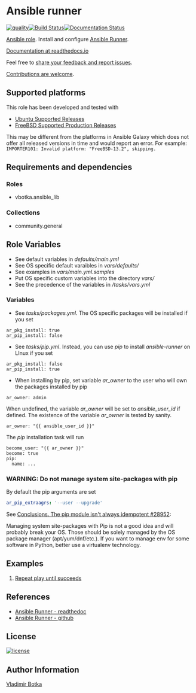 # Ansible runner

[![quality](https://img.shields.io/ansible/quality/27910)](https://galaxy.ansible.com/vbotka/ansible_runner)[![Build Status](https://travis-ci.org/vbotka/ansible-runner.svg?branch=master)](https://travis-ci.org/vbotka/ansible-runner)[![Documentation Status](https://readthedocs.org/projects/docs/badge/?version=latest)](https://ansible-runner-role.readthedocs.io/en/latest/)

[Ansible role](https://galaxy.ansible.com/vbotka/ansible_runner/). Install and configure [Ansible Runner](https://github.com/ansible/ansible-runner).

[Documentation at readthedocs.io](https://ansible-runner-role.readthedocs.io)

Feel free to [share your feedback and report issues](https://github.com/vbotka/ansible-runner/issues).

[Contributions are welcome](https://github.com/firstcontributions/first-contributions).


## Supported platforms

This role has been developed and tested with
* [Ubuntu Supported Releases](http://releases.ubuntu.com/)
* [FreeBSD Supported Production Releases](https://www.freebsd.org/releases/)

This may be different from the platforms in Ansible Galaxy which does not offer all
released versions in time and would report an error. For example:
`IMPORTER101: Invalid platform: "FreeBSD-13.2", skipping.`


## Requirements and dependencies

### Roles

* vbotka.ansible_lib

### Collections

* community.general


## Role Variables

- See default variables in *defaults/main.yml*
- See OS specific default varaibles in *vars/defaults/*
- See examples in *vars/main.yml.samples*
- Put OS specific custom variables into the directory *vars/*
- See the precedence of the variables in */tasks/vars.yml*


### Variables

- See *tasks/packages.yml*. The OS specific packages will be installed if you set

```
ar_pkg_install: true
ar_pip_install: false
```

- See *tasks/pip.yml*. Instead, you can use *pip* to install *ansible-runner* on LInux if you set

```
ar_pkg_install: false
ar_pip_install: true
```

- When installing by pip, set variable *ar_owner* to the user who will own the packages installed by pip

```
ar_owner: admin
```

When undefined, the variable *ar_owner* will be set to *ansible_user_id* if defined. The existence of the variable *ar_owner* is tested by sanity.

```
ar_owner: "{{ ansible_user_id }}"
```

The *pip* installation task will run

```
become_user: "{{ ar_owner }}"
become: true
pip:
  name: ...
```

### WARNING: Do not manage system site-packages with pip

By default the pip arguments are set

```yaml
ar_pip_extraagrs: '--user --upgrade'
```

See [Conclusions. The pip module isn't always idempotent #28952](https://github.com/ansible/ansible/issues/28952):

  Managing system site-packages with Pip is not a good idea and will
  probably break your OS. Those should be solely managed by the OS
  package manager (apt/yum/dnf/etc.). If you want to manage env for
  some software in Python, better use a virtualenv technology.


## Examples

1) [Repeat play until succeeds](https://github.com/vbotka/ansible-runner/blob/master/contrib/repeat_play_until_succeeds.bash)


## References

- [Ansible Runner - readthedoc](https://ansible-runner.readthedocs.io/en/latest/)
- [Ansible Runner - github](https://github.com/ansible/ansible-runner/)


## License

[![license](https://img.shields.io/badge/license-BSD-red.svg)](https://www.freebsd.org/doc/en/articles/bsdl-gpl/article.html)


## Author Information

[Vladimir Botka](https://botka.info)
